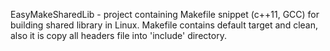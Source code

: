 EasyMakeSharedLib - project containing Makefile snippet (c++11, GCC) for building shared library in Linux. Makefile contains default target and clean, also it is copy all headers file into 'include' directory.
